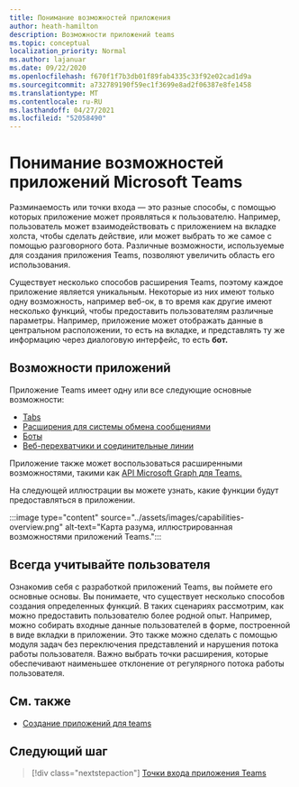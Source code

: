 ```yaml
---
title: Понимание возможностей приложения
author: heath-hamilton
description: Возможности приложений teams
ms.topic: conceptual
localization_priority: Normal
ms.author: lajanuar
ms.date: 09/22/2020
ms.openlocfilehash: f670f1f7b3db01f89fab4335c33f92e02cad1d9a
ms.sourcegitcommit: a732789190f59ec1f3699e8ad2f06387e8fe1458
ms.translationtype: MT
ms.contentlocale: ru-RU
ms.lasthandoff: 04/27/2021
ms.locfileid: "52058490"
---
```

# <a name="understand-microsoft-teams-app-capabilities"></a>Понимание возможностей приложений Microsoft Teams

Разминаемость или точки входа — это разные способы, с помощью которых приложение может проявляться к пользователю. Например, пользователь может взаимодействовать с приложением на вкладке холста, чтобы сделать действие, или может выбрать то же самое с помощью разговорного бота. Различные возможности, используемые для создания приложения Teams, позволяют увеличить область его использования.

Существует несколько способов расширения Teams, поэтому каждое приложение является уникальным. Некоторые из них имеют только одну возможность, например веб-ок, в то время как другие имеют несколько функций, чтобы предоставить пользователям различные параметры. Например, приложение может отображать данные в центральном расположении, то есть на вкладке, и представлять ту же информацию через диалоговую интерфейс, то есть **бот.** 

## <a name="app-capabilities"></a>Возможности приложений

Приложение Teams имеет одну или все следующие основные возможности:

* [Tabs](../tabs/what-are-tabs.md)
* [Расширения для системы обмена сообщениями](../messaging-extensions/what-are-messaging-extensions.md)
* [Боты](../bots/what-are-bots.md)
* [Веб-перехватчики и соединительные линии](../webhooks-and-connectors/what-are-webhooks-and-connectors.md)

Приложение также может воспользоваться расширенными возможностями, такими как [API Microsoft Graph для Teams.](https://docs.microsoft.com/graph/teams-concept-overview)

На следующей иллюстрации вы можете узнать, какие функции будут предоставляться в приложении.

:::image type="content" source="../assets/images/capabilities-overview.png" alt-text="Карта разума, иллюстрированная возможностями приложений Teams.":::

## <a name="always-consider-your-user"></a>Всегда учитывайте пользователя

Ознакомив себя с разработкой приложений Teams, вы поймете его основные основы. Вы понимаете, что существует несколько способов создания определенных функций. В таких сценариях рассмотрим, как можно предоставить пользователю более родной опыт.
Например, можно собирать входные данные пользователей в форме, построенной в виде вкладки в приложении. Это также можно сделать с помощью модуля задач без переключения представлений и нарушения потока работы пользователя. Важно выбрать точки расширения, которые обеспечивают наименьшее отклонение от регулярного потока работы пользователя.

## <a name="see-also"></a>См. также

- [Создание приложений для teams](../overview.md)

## <a name="next-step"></a>Следующий шаг

> [!div class="nextstepaction"]
> [Точки входа приложения Teams](../concepts/extensibility-points.md)
